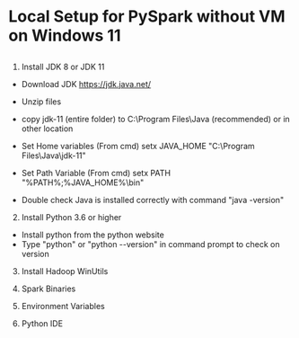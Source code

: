 # Local Setup for PySpark without VM on Windows 11

## 

1. Install JDK 8 or JDK 11

- Download JDK https://jdk.java.net/
- Unzip files
- copy jdk-11 (entire folder) to C:\Program Files\Java (recommended) or in other location

- Set Home variables (From cmd)
setx JAVA_HOME "C:\Program Files\Java\jdk-11"
- Set Path Variable (From cmd)
setx PATH "%PATH%;%JAVA_HOME%\bin"
- Double check Java is installed correctly with command "java -version"

2. Install Python 3.6 or higher

- Install python from the python website
- Type "python" or "python --version" in command prompt to check on version

3. Install Hadoop WinUtils 

4. Spark Binaries

5. Environment Variables 

5. Python IDE 